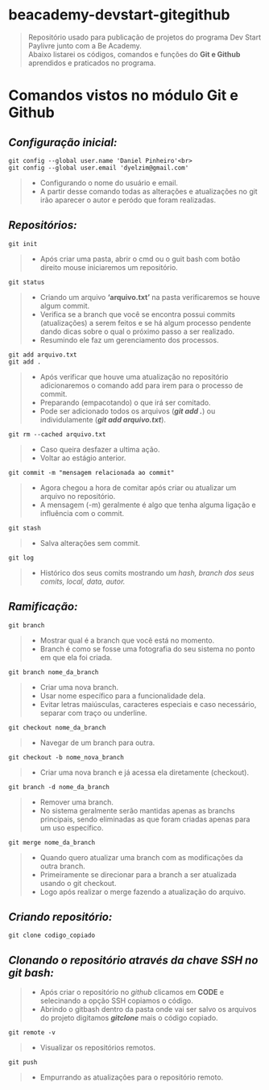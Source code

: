# beacademy-devstart-gitegithub
> Repositório usado para publicação de projetos do programa Dev Start Paylivre junto com a Be Academy. <br>
> Abaixo listarei os códigos, comandos e funções do **Git e Github** aprendidos e praticados no programa.

# Comandos vistos no módulo Git e Github

## _Configuração inicial:_

```
git config --global user.name 'Daniel Pinheiro'<br>
git config --global user.email 'dyelzim@gmail.com'
```

> - Configurando o nome do usuário e email. <br>
> - A partir desse comando todas as alterações e atualizações no git irão aparecer o autor e peródo que foram realizadas.

## _Repositórios:_

```
git init
```

> - Após criar uma pasta, abrir o cmd ou o guit bash com botão direito mouse iniciaremos um repositório.

```
git status
```

> - Criando um arquivo **‘arquivo.txt’** na pasta verificaremos se houve algum commit.
> - Verifica se a branch que você se encontra possui commits (atualizações) a serem feitos e se há algum processo pendente dando dicas sobre o qual o próximo passo a ser realizado.
> - Resumindo ele faz um gerenciamento dos processos.

```
git add arquivo.txt
git add .
```

> - Após verificar que houve uma atualização no repositório adicionaremos o comando add para irem para o processo de commit.
> - Preparando (empacotando) o que irá ser comitado.
> - Pode ser adicionado todos os arquivos (**_git add ._**) ou individulamente (**_git add arquivo.txt_**).

```
git rm --cached arquivo.txt
```

> - Caso queira desfazer a ultima ação.
> - Voltar ao estágio anterior.

```
git commit -m "mensagem relacionada ao commit"
```

> - Agora chegou a hora de comitar após criar ou atualizar um arquivo no repositório.
> - A mensagem (-m) geralmente é algo que tenha alguma ligação e influência com o commit.

```
git stash
```

> - Salva alterações sem commit.

```
git log
```

> - Histórico dos seus comits mostrando um _hash, branch dos seus comits, local, data, autor._

## _Ramificação:_

```
git branch
```

> - Mostrar qual é a branch que você está no momento.
> - Branch é como se fosse uma fotografia do seu sistema no ponto em que ela foi criada.

```
git branch nome_da_branch
```

> - Criar uma nova branch.
> - Usar nome específico para a funcionalidade dela.
> - Evitar letras maiúsculas, caracteres especiais e caso necessário, separar com traço ou underline.

```
git checkout nome_da_branch
```

> - Navegar de um branch para outra.

```
git checkout -b nome_nova_branch
```

> - Criar uma nova branch e já acessa ela diretamente (checkout).

```
git branch -d nome_da_branch
```

> - Remover uma branch.
> - No sistema geralmente serão mantidas apenas as branchs principais, sendo eliminadas as que foram criadas apenas para um uso específico.

```
git merge nome_da_branch
```

> - Quando quero atualizar uma branch com as modificações da outra branch.
> - Primeiramente se direcionar para a branch a ser atualizada usando o git checkout.
> - Logo após realizar o merge fazendo a atualização do arquivo.

## _Criando repositório:_

```
git clone codigo_copiado
```

## _Clonando o repositório através da chave SSH no git bash:_

> - Após criar o repositório no _github_ clicamos em **CODE** e selecinando a opção SSH copiamos o código.
> - Abrindo o gitbash dentro da pasta onde vai ser salvo os arquivos do projeto digitamos **_gitclone_** mais o código copiado.

```
git remote -v
```

> - Visualizar os repositórios remotos.

```
git push
```

> - Empurrando as atualizações para o repositório remoto.
